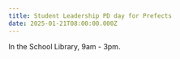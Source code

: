 ```yaml
---
title: Student Leadership PD day for Prefects
date: 2025-01-21T08:00:00.000Z
---
```

In the School Library, 9am - 3pm.
